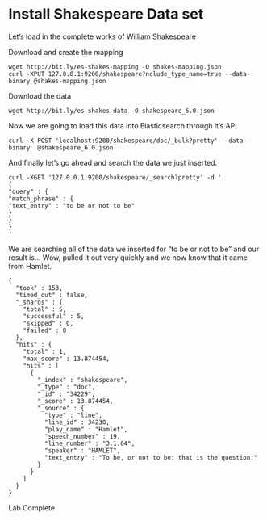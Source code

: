 # Install Shakespeare Data set 

Let’s load in the complete works of William Shakespeare

Download and create the mapping

```
wget http://bit.ly/es-shakes-mapping -O shakes-mapping.json
curl -XPUT 127.0.0.1:9200/shakespeare?nclude_type_name=true --data-binary @shakes-mapping.json
```
Download the data

```
wget http://bit.ly/es-shakes-data -O shakespeare_6.0.json
```

Now we are going to load this data into Elasticsearch through it’s API
```
curl -X POST 'localhost:9200/shakespeare/doc/_bulk?pretty' --data-binary  @shakespeare_6.0.json
```

And finally let’s go ahead and search the data we just inserted.

```
curl -XGET '127.0.0.1:9200/shakespeare/_search?pretty' -d '
{
"query" : {
"match_phrase" : {
"text_entry" : "to be or not to be"
}
}
}
'
```

We are searching all of the data we inserted for “to be or not to be” and our result is… Wow, pulled it out very quickly and we now know that it came from Hamlet.

```
{
  "took" : 153,
  "timed_out" : false,
  "_shards" : {
    "total" : 5,
    "successful" : 5,
    "skipped" : 0,
    "failed" : 0
  },
  "hits" : {
    "total" : 1,
    "max_score" : 13.874454,
    "hits" : [
      {
        "_index" : "shakespeare",
        "_type" : "doc",
        "_id" : "34229",
        "_score" : 13.874454,
        "_source" : {
          "type" : "line",
          "line_id" : 34230,
          "play_name" : "Hamlet",
          "speech_number" : 19,
          "line_number" : "3.1.64",
          "speaker" : "HAMLET",
          "text_entry" : "To be, or not to be: that is the question:"
        }
      }
    ]
  }
}
```
Lab Complete